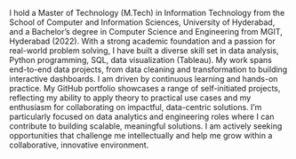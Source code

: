 I hold a Master of Technology (M.Tech) in Information Technology from the School of Computer and Information Sciences, University of Hyderabad, and a Bachelor’s degree in Computer Science and Engineering from MGIT, Hyderabad (2022).
With a strong academic foundation and a passion for real-world problem solving, I have built a diverse skill set in data analysis, Python programming, SQL, data visualization (Tableau). My work spans end-to-end data projects, from data cleaning and transformation to building interactive dashboards.
I am driven by continuous learning and hands-on practice. My GitHub portfolio showcases a range of self-initiated projects, reflecting my ability to apply theory to practical use cases and my enthusiasm for collaborating on impactful, data-centric solutions.
I’m particularly focused on data analytics and engineering roles where I can contribute to building scalable, meaningful solutions. I am actively seeking opportunities that challenge me intellectually and help me grow within a collaborative, innovative environment.



<!---
Bindusrinaik04/Bindusrinaik04 is a ✨ special ✨ repository because its `README.md` (this file) appears on your GitHub profile.
You can click the Preview link to take a look at your changes.
--->
